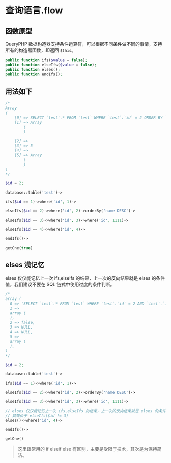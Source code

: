 # 查询语言.flow

## 函数原型

QueryPHP 数据构造器支持条件运算符，可以根据不同条件做不同的事情，支持所有的构造器函数，即返回 `$this`。

``` php
public function ifs($value = false);
public function elseIfs($value = false);
public function elses();
public function endIfs();
```

## 用法如下

``` php
/*
Array
(
    [0] => SELECT `test`.* FROM `test` WHERE `test`.`id` = 2 ORDER BY `test`.`name` DESC LIMIT 1 
    [1] => Array
        (
        )

    [2] => 
    [3] => 5
    [4] => 
    [5] => Array
        (
        )
)
*/

$id = 2;

database::table('test')->

ifs($id == 1)->where('id', 1)->

elseIfs($id == 2)->where('id', 2)->orderBy('name DESC')->

elseIfs($id == 3)->where('id', 3)->where('id', 1111)->

elseIfs($id == 4)->where('id', 4)->

endIfs()->

getOne(true)
```


## elses 浅记忆

elses 仅仅能记忆上一次 ifs,elseIfs 的结果，上一次的反向结果就是 elses 的条件值，我们建议不要在 SQL 链式中使用过度的条件判断。

``` php
/*
array (
  0 => 'SELECT `test`.* FROM `test` WHERE `test`.`id` = 2 AND `test`.`id` = 4 ORDER BY `test`.`name` DESC LIMIT 1',
  1 => 
  array (
  ),
  2 => false,
  3 => NULL,
  4 => NULL,
  5 => 
  array (
  ),
)
*/

$id = 2;

database::table('test')->

ifs($id == 1)->where('id', 1)->

elseIfs($id == 2)->where('id', 2)->orderBy('name DESC')->

elseIfs($id == 3)->where('id', 3)->where('id', 1111)->

// elses 仅仅能记忆上一次 ifs,elseIfs 的结果，上一次的反向结果就是 elses 的条件值
// 其等价于 elseIfs($id != 3)
elses()->where('id', 4)->

endIfs()->

getOne()
```

 > 这里跟常用的 if elseif else 有区别，主要是受限于技术，其次是为保持简洁。
